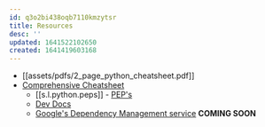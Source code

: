 ```yaml
---
id: q3o2bi438oqb7110kmzytsr
title: Resources
desc: ''
updated: 1641522102650
created: 1641419603168
---
```



- [[assets/pdfs/2_page_python_cheatsheet.pdf]]
- [Comprehensive Cheatsheet](https://github.com/gto76/python-cheatsheet)
  - [[s.l.python.peps]] - [PEP's](https://www.python.org/dev/peps/)
  - [Dev Docs](https://devdocs.io/python~3.9/)
  - [Google's Dependency Management service](https://deps.dev/) **COMING SOON**
